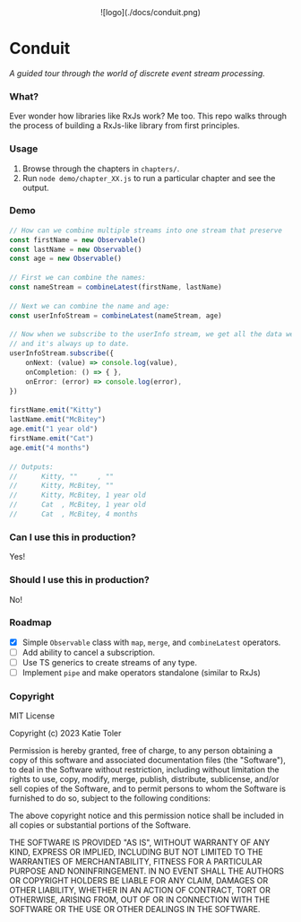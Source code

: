 <center> 
![logo](./docs/conduit.png)
</center>

# Conduit

*A guided tour through the world of discrete event stream processing.*

### What?

Ever wonder how libraries like RxJs work? Me too. This repo walks through the process of building a RxJs-like library from first principles.

### Usage

1. Browse through the chapters in `chapters/`. 
2. Run `node demo/chapter_XX.js` to run a particular chapter and see the output.

### Demo

```ts
// How can we combine multiple streams into one stream that preserve 
const firstName = new Observable()
const lastName = new Observable()
const age = new Observable()

// First we can combine the names:
const nameStream = combineLatest(firstName, lastName)

// Next we can combine the name and age:
const userInfoStream = combineLatest(nameStream, age)

// Now when we subscribe to the userInfo stream, we get all the data we want
// and it's always up to date.
userInfoStream.subscribe({
    onNext: (value) => console.log(value),
    onCompletion: () => { },
    onError: (error) => console.log(error),
})

firstName.emit("Kitty")
lastName.emit("McBitey")
age.emit("1 year old")
firstName.emit("Cat")
age.emit("4 months")

// Outputs:
//      Kitty, ""     , "" 
//      Kitty, McBitey, "" 
//      Kitty, McBitey, 1 year old
//      Cat  , McBitey, 1 year old
//      Cat  , McBitey, 4 months

```

### Can I use this in production?

Yes!

### Should I use this in production?

No!

### Roadmap

- [x] Simple `Observable` class with `map`, `merge`, and `combineLatest` operators.
- [ ] Add ability to cancel a subscription.
- [ ] Use TS generics to create streams of any type. 
- [ ] Implement `pipe` and make operators standalone (similar to RxJs)

### Copyright

MIT License

Copyright (c) 2023 Katie Toler

Permission is hereby granted, free of charge, to any person obtaining a copy
of this software and associated documentation files (the "Software"), to deal
in the Software without restriction, including without limitation the rights
to use, copy, modify, merge, publish, distribute, sublicense, and/or sell
copies of the Software, and to permit persons to whom the Software is
furnished to do so, subject to the following conditions:

The above copyright notice and this permission notice shall be included in all
copies or substantial portions of the Software.

THE SOFTWARE IS PROVIDED "AS IS", WITHOUT WARRANTY OF ANY KIND, EXPRESS OR
IMPLIED, INCLUDING BUT NOT LIMITED TO THE WARRANTIES OF MERCHANTABILITY,
FITNESS FOR A PARTICULAR PURPOSE AND NONINFRINGEMENT. IN NO EVENT SHALL THE
AUTHORS OR COPYRIGHT HOLDERS BE LIABLE FOR ANY CLAIM, DAMAGES OR OTHER
LIABILITY, WHETHER IN AN ACTION OF CONTRACT, TORT OR OTHERWISE, ARISING FROM,
OUT OF OR IN CONNECTION WITH THE SOFTWARE OR THE USE OR OTHER DEALINGS IN THE
SOFTWARE.